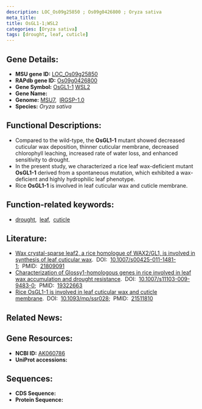 ```yaml
---
description: LOC_Os09g25850 ; Os09g0426800 ; Oryza sativa
meta_title:
title: OsGL1-1;WSL2
categories: [Oryza sativa]
tags: [drought, leaf, cuticle]
---
```


## Gene Details:
- **MSU gene ID:** [LOC_Os09g25850](http://rice.uga.edu/cgi-bin/ORF_infopage.cgi?orf=LOC_Os09g25850)  
- **RAPdb gene ID:** [Os09g0426800](https://rapdb.dna.affrc.go.jp/locus/?name=Os09g0426800)  
- **Gene Symbol:** <u>OsGL1-1</u>&nbsp;<u>WSL2</u>
- **Gene Name:**
- **Genome:**  [MSU7](http://rice.uga.edu/),&nbsp;&nbsp;[IRGSP-1.0](https://rapdb.dna.affrc.go.jp/download/irgsp1.html)
- **Species:** *Oryza sativa*

## Functional Descriptions:
   - Compared to the wild-type, the **OsGL1-1** mutant showed decreased cuticular wax deposition, thinner cuticular membrane, decreased chlorophyll leaching, increased rate of water loss, and enhanced sensitivity to drought.
   - In the present study, we characterized a rice leaf wax-deficient mutant **OsGL1-1** derived from a spontaneous mutation, which exhibited a wax-deficient and highly hydrophilic leaf phenotype.
   - Rice **OsGL1-1** is involved in leaf cuticular wax and cuticle membrane.

## Function-related keywords:
   - [drought](/tags/drought/),&nbsp;&nbsp;[leaf](/tags/leaf/),&nbsp;&nbsp;[cuticle](/tags/cuticle/)

## Literature:
   - [Wax crystal-sparse leaf2, a rice homologue of WAX2/GL1, is involved in synthesis of leaf cuticular wax](https://www.doi.org/10.1007/s00425-011-1481-1).&nbsp;&nbsp;DOI:&nbsp;&nbsp;[10.1007/s00425-011-1481-1](https://www.doi.org/10.1007/s00425-011-1481-1);&nbsp;&nbsp;PMID:&nbsp;&nbsp;[21809091](https://pubmed.ncbi.nlm.nih.gov/21809091/)
   - [Characterization of Glossy1-homologous genes in rice involved in leaf wax accumulation and drought resistance](https://www.doi.org/10.1007/s11103-009-9483-0).&nbsp;&nbsp;DOI:&nbsp;&nbsp;[10.1007/s11103-009-9483-0](https://www.doi.org/10.1007/s11103-009-9483-0);&nbsp;&nbsp;PMID:&nbsp;&nbsp;[19322663](https://pubmed.ncbi.nlm.nih.gov/19322663/)
   - [Rice OsGL1-1 is involved in leaf cuticular wax and cuticle membrane](https://www.doi.org/10.1093/mp/ssr028).&nbsp;&nbsp;DOI:&nbsp;&nbsp;[10.1093/mp/ssr028](https://www.doi.org/10.1093/mp/ssr028);&nbsp;&nbsp;PMID:&nbsp;&nbsp;[21511810](https://pubmed.ncbi.nlm.nih.gov/21511810/)

## Related News:

## Gene Resources:
- **NCBI ID:**  [AK060786](http://www.ncbi.nlm.nih.gov/nuccore/AK060786)
- **UniProt accessions:** [](https://www.uniprot.org/uniprotkb//entry)

## Sequences:
- **CDS Sequence:**
- **Protein Sequence:**
